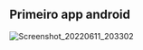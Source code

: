 ## Primeiro app android
![Screenshot_20220611_203302](https://user-images.githubusercontent.com/86542760/173208234-d4a713ae-9afc-4705-9ce4-19664916e0d6.png)

